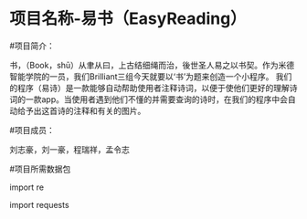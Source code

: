 
# 项目名称-易书（EasyReading）








#项目简介：


书，（Book，shū）从聿从曰，上古结细绳而治，後世圣人易之以书契。作为米德智能学院的一员，我们Brilliant三组今天就要以‘书’为题来创造一个小程序。
我们的程序（易诗）是一款能够自动帮助使用者注释诗词，以便于使他们更好的理解诗词的一款app。当使用者遇到他们不懂的并需要查询的诗时，在我们的程序中会自动给予出这首诗的注释和有关的图片。








#项目成员：


刘志豪，刘一豪，程瑞祥，孟令志








#项目所需数据包


import re


import requests
